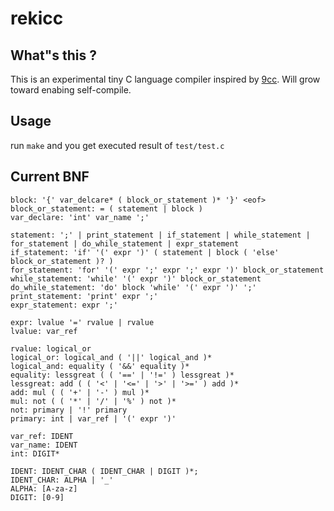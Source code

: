 # rekicc
## What"s this ?

This is an experimental tiny C language compiler inspired by [9cc](https://github.com/rui314/9cc). Will grow toward enabing self-compile.

## Usage

run `make` and you get executed result of `test/test.c`

## Current BNF
```
block: '{' var_delcare* ( block_or_statement )* '}' <eof>
block_or_statement: = ( statement | block )
var_declare: 'int' var_name ';'

statement: ';' | print_statement | if_statement | while_statement | for_statement | do_while_statement | expr_statement 
if_statement: 'if' '(' expr ')' ( statement | block ( 'else' block_or_statement )? )
for_statement: 'for' '(' expr ';' expr ';' expr ')' block_or_statement
while_statement: 'while' '(' expr ')' block_or_statement
do_while_statement: 'do' block 'while' '(' expr ')' ';'
print_statement: 'print' expr ';'
expr_statement: expr ';'

expr: lvalue '=' rvalue | rvalue
lvalue: var_ref

rvalue: logical_or
logical_or: logical_and ( '||' logical_and )*
logical_and: equality ( '&&' equality )*
equality: lessgreat ( ( '==' | '!=' ) lessgreat )*
lessgreat: add ( ( '<' | '<=' | '>' | '>=' ) add )*
add: mul ( ( '+' | '-' ) mul )*
mul: not ( ( '*' | '/' | '%' ) not )*
not: primary | '!' primary
primary: int | var_ref | '(' expr ')'

var_ref: IDENT
var_name: IDENT
int: DIGIT*

IDENT: IDENT_CHAR ( IDENT_CHAR | DIGIT )*;
IDENT_CHAR: ALPHA | '_'
ALPHA: [A-za-z]
DIGIT: [0-9]
```
